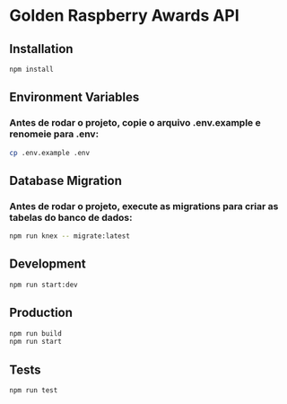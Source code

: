 # Golden Raspberry Awards API

## Installation

```bash
npm install
```

## Environment Variables

### Antes de rodar o projeto, copie o arquivo .env.example e renomeie para .env:

```bash
cp .env.example .env
```

## Database Migration

### Antes de rodar o projeto, execute as migrations para criar as tabelas do banco de dados:

```bash
npm run knex -- migrate:latest
```

## Development

```bash
npm run start:dev
```

## Production

```bash
npm run build
npm run start
```

## Tests

```bash
npm run test
```

